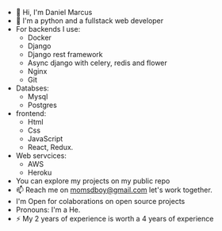 - 👋 Hi, I'm Daniel Marcus
- 💞️ I'm a python and a fullstack web developer
- For backends I use:
    - Docker
   - Django
   - Django rest framework
   - Async django with celery, redis and flower
   - Nginx
   - Git
- Databses:
  - Mysql
  - Postgres
- frontend:
  - Html
  - Css
  - JavaScript
  - React, Redux.
- Web servcices:
  - AWS
  - Heroku
- You can explore my projects on my public repo
- 📫 Reach me on momsdboy@gmail.com let's work together.
- I'm Open for colaborations on open source projects
- Pronouns: I'm a He.
- ⚡ My 2 years of experience is worth a 4 years of experience

<!---
brainbox001/brainbox001 is a ✨ special ✨ repository because its `README.md` (this file) appears on your GitHub profile.
You can click the Preview link to take a look at your changes.
--->
